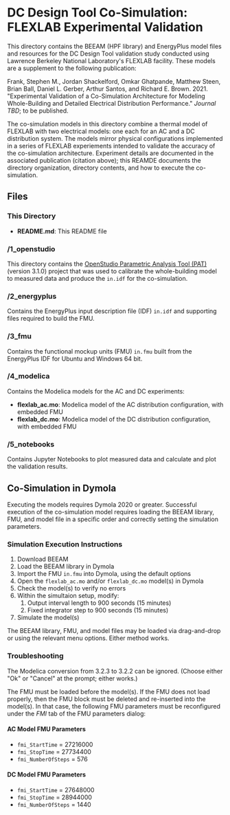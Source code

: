 # DC Design Tool Co-Simulation: FLEXLAB Experimental Validation

This directory contains the BEEAM (HPF library) and EnergyPlus model files and resources for the DC Design Tool validation study conducted using Lawrence Berkeley National Laboratory's FLEXLAB facility. These models are a supplement to the following publication:

Frank, Stephen M., Jordan Shackelford, Omkar Ghatpande, Matthew Steen, Brian Ball, Daniel L. Gerber, Arthur Santos, and Richard E. Brown. 2021. "Experimental Validation of a Co-Simulation Architecture for Modeling Whole-Building and Detailed Electrical Distribution Performance." *Journal TBD*; to be published.

The co-simulation models in this directory combine a thermal model of FLEXLAB with two electrical models: one each for an AC and a DC distribution system. The models mirror physical configurations implemented in a series of FLEXLAB experiements intended to validate the accuracy of the co-simulation architecture. Experiment details are documented in the associated publication (citation above); this REAMDE documents the directory organization, directory contents, and how to execute the co-simulation.

## Files

### This Directory

- **README.md**: This README file

### /1_openstudio

This directory contains the [OpenStudio Parametric Analysis Tool (PAT)](https://github.com/NREL/OpenStudio-PAT) (version 3.1.0) project that was used to calibrate the whole-building model to measured data and produce the `in.idf` for the co-simulation.

### /2_energyplus

Contains the EnergyPlus input description file (IDF) `in.idf` and supporting files required to build the FMU.

### /3_fmu

Contains the functional mockup units (FMU) `in.fmu` built from the EnergyPlus IDF for Ubuntu and Windows 64 bit.

### /4_modelica

Contains the Modelica models for the AC and DC experiments:

- **flexlab_ac.mo**: Modelica model of the AC distribution configuration, with embedded FMU
- **flexlab_dc.mo**: Modelica model of the DC distribution configuration, with embedded FMU

### /5_notebooks

Contains Jupyter Notebooks to plot measured data and calculate and plot the validation results.

## Co-Simulation in Dymola

Executing the models requires Dymola 2020 or greater. Successful execution of the co-simulation model requires loading the BEEAM library, FMU, and model file in a specific order and correctly setting the simulation parameters.

### Simulation Execution Instructions

1. Download BEEAM
2. Load the BEEAM library in Dymola
3. Import the FMU `in.fmu` into Dymola, using the default options
4. Open the `flexlab_ac.mo` and/or `flexlab_dc.mo` model(s) in Dymola
5. Check the model(s) to verify no errors
6. Within the simultaion setup, modify:
   1. Output interval length to 900 seconds (15 minutes)
   2. Fixed integrator step to 900 seconds (15 minutes)
7. Simulate the model(s)

The BEEAM library, FMU, and model files may be loaded via drag-and-drop or using the relevant menu options. Either method works.

### Troubleshooting

The Modelica conversion from 3.2.3 to 3.2.2 can be ignored. (Choose either "Ok" or "Cancel" at the prompt; either works.)

The FMU must be loaded before the model(s). If the FMU does not load properly, then the FMU block must be deleted and re-inserted into the model(s). In that case, the following FMU parameters must be reconfigured under the *FMI* tab of the FMU parameters dialog:

#### AC Model FMU Parameters

- `fmi_StartTime` = 27216000
- `fmi_StopTime` = 27734400
- `fmi_NumberOfSteps` = 576

#### DC Model FMU Parameters

- `fmi_StartTime` = 27648000
- `fmi_StopTime` = 28944000
- `fmi_NumberOfSteps` = 1440
